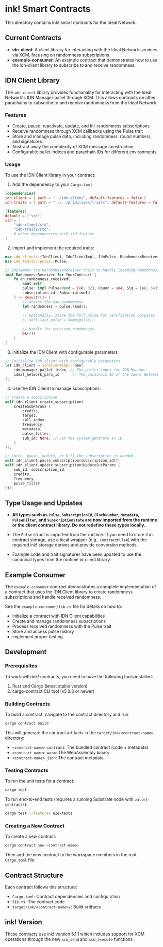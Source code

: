 # ink! Smart Contracts

This directory contains ink! smart contracts for the Ideal Network.

## Current Contracts

- **idn-client**: A client library for interacting with the Ideal Network services via XCM, focusing on randomness subscriptions.
- **example-consumer**: An example contract that demonstrates how to use the idn-client library to subscribe to and receive randomness.

## IDN Client Library

The `idn-client` library provides functionality for interacting with the Ideal Network's IDN Manager pallet through XCM. This allows contracts on other parachains to subscribe to and receive randomness from the Ideal Network.

### Features

- Create, pause, reactivate, update, and kill randomness subscriptions
- Receive randomness through XCM callbacks using the Pulse trait
- Store and manage pulse data, including randomness, round numbers, and signatures
- Abstract away the complexity of XCM message construction
- Configurable pallet indices and parachain IDs for different environments

### Usage

To use the IDN Client library in your contract:

1. Add the dependency to your `Cargo.toml`:

```toml
[dependencies]
idn-client = { path = "../idn-client", default-features = false }
idn-traits = { path = "../../primitives/traits", default-features = false }

[features]
default = ["std"]
std = [
    "idn-client/std",
    "idn-traits/std",
    # other dependencies with std feature
]
```

2. Import and implement the required traits:

```rust
use idn_client::{IdnClient, IdnClientImpl, IdnPulse, RandomnessReceiver, SubscriptionId};
use idn_traits::pulse::Pulse;

// Implement the RandomnessReceiver trait to handle incoming randomness
impl RandomnessReceiver for YourContract {
    fn on_randomness_received(
        &mut self, 
        pulse: impl Pulse<Rand = [u8; 32], Round = u64, Sig = [u8; 64]>,
        subscription_id: SubscriptionId
    ) -> Result<()> {
        // Access the raw randomness
        let randomness = pulse.rand();
        
        // Optionally, store the full pulse for verification purposes
        // self.last_pulse = Some(pulse);
        
        // Handle the received randomness
        Ok(())
    }
}
```

3. Initialize the IDN Client with configurable parameters:

```rust
// Initialize IDN client with configurable parameters
let idn_client = IdnClientImpl::new(
    idn_manager_pallet_index, // The pallet index for IDN Manager
    ideal_network_para_id      // The parachain ID of the Ideal Network
);
```

4. Use the IDN Client to manage subscriptions:

```rust
// Create a subscription
self.idn_client.create_subscription(
    CreateSubParams {
        credits,
        target,
        call_index,
        frequency,
        metadata,
        pulse_filter,
        sub_id: None, // Let the system generate an ID
    }
)?;

// Later, pause, update, or kill the subscription as needed
self.idn_client.pause_subscription(subscription_id)?;
self.idn_client.update_subscription(UpdateSubParams { 
    sub_id: subscription_id,
    credits,
    frequency,
    pulse_filter
})?;
```

## Type Usage and Updates

- **All types such as `Pulse`, `SubscriptionId`, `BlockNumber`, `Metadata`, `PulseFilter`, and `SubscriptionState` are now imported from the runtime or the client contract library. Do not redefine these types locally.**

- The `Pulse` struct is imported from the runtime. If you need to store it in contract storage, use a local wrapper (e.g., `ContractPulse`) with the required ink! storage derives and provide conversion methods.

- Example code and trait signatures have been updated to use the canonical types from the runtime or client library.

## Example Consumer

The `example-consumer` contract demonstrates a complete implementation of a contract that uses the IDN Client library to create randomness subscriptions and handle received randomness.

See the `example-consumer/lib.rs` file for details on how to:
- Initialize a contract with IDN Client capabilities
- Create and manage randomness subscriptions
- Process received randomness with the Pulse trait
- Store and access pulse history
- Implement proper testing

## Development

### Prerequisites

To work with ink! contracts, you need to have the following tools installed:

1. Rust and Cargo (latest stable version)
2. cargo-contract CLI tool (v5.0.3 or newer)

### Building Contracts

To build a contract, navigate to the contract directory and run:

```bash
cargo contract build
```

This will generate the contract artifacts in the `target/ink/<contract-name>` directory:
- `<contract-name>.contract`: The bundled contract (code + metadata)
- `<contract-name>.wasm`: The WebAssembly binary
- `<contract-name>.json`: The contract metadata

### Testing Contracts

To run the unit tests for a contract:

```bash
cargo test
```

To run end-to-end tests (requires a running Substrate node with `pallet-contracts`):

```bash
cargo test --features e2e-tests
```

### Creating a New Contract

To create a new contract:

```bash
cargo contract new <contract-name>
```

Then add the new contract to the workspace members in the root `Cargo.toml` file.

## Contract Structure

Each contract follows this structure:

- `Cargo.toml`: Contract dependencies and configuration
- `lib.rs`: The contract code
- `target/ink/<contract-name>/`: Build artifacts

## ink! Version

These contracts use ink! version 5.1.1 which includes support for XCM operations through the new `xcm_send` and `xcm_execute` functions.
